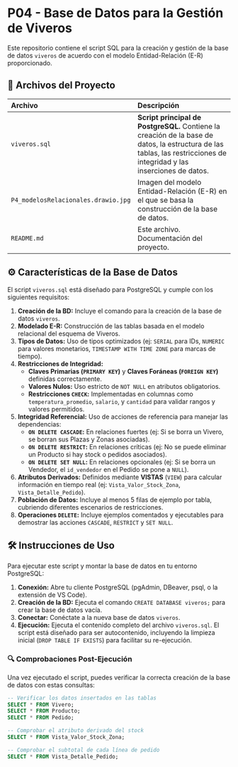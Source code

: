 # P04 - Base de Datos para la Gestión de Viveros

Este repositorio contiene el script SQL para la creación y gestión de la base de datos `viveros` de acuerdo con el modelo Entidad-Relación (E-R) proporcionado.

## 📄 Archivos del Proyecto

| Archivo | Descripción |
| :--- | :--- |
| `viveros.sql` | **Script principal de PostgreSQL.** Contiene la creación de la base de datos, la estructura de las tablas, las restricciones de integridad y las inserciones de datos. |
| `P4_modelosRelacionales.drawio.jpg` | Imagen del modelo Entidad-Relación (E-R) en el que se basa la construcción de la base de datos. |
| `README.md` | Este archivo. Documentación del proyecto. |

## ⚙️ Características de la Base de Datos

El script `viveros.sql` está diseñado para PostgreSQL y cumple con los siguientes requisitos:

1.  **Creación de la BD:** Incluye el comando para la creación de la base de datos `viveros`.
2.  **Modelado E-R:** Construcción de las tablas basada en el modelo relacional del esquema de Viveros.
3.  **Tipos de Datos:** Uso de tipos optimizados (ej: `SERIAL` para IDs, `NUMERIC` para valores monetarios, `TIMESTAMP WITH TIME ZONE` para marcas de tiempo).
4.  **Restricciones de Integridad:**
    * **Claves Primarias (`PRIMARY KEY`)** y **Claves Foráneas (`FOREIGN KEY`)** definidas correctamente.
    * **Valores Nulos:** Uso estricto de `NOT NULL` en atributos obligatorios.
    * **Restricciones `CHECK`:** Implementadas en columnas como `temperatura_promedio`, `salario`, y `cantidad` para validar rangos y valores permitidos.
5.  **Integridad Referencial:** Uso de acciones de referencia para manejar las dependencias:
    * **`ON DELETE CASCADE`:** En relaciones fuertes (ej: Si se borra un Vivero, se borran sus Plazas y Zonas asociadas).
    * **`ON DELETE RESTRICT`:** En relaciones críticas (ej: No se puede eliminar un Producto si hay stock o pedidos asociados).
    * **`ON DELETE SET NULL`:** En relaciones opcionales (ej: Si se borra un Vendedor, el `id_vendedor` en el Pedido se pone a `NULL`).
6.  **Atributos Derivados:** Definidos mediante **VISTAS** (`VIEW`) para calcular información en tiempo real (ej: `Vista_Valor_Stock_Zona`, `Vista_Detalle_Pedido`).
7.  **Población de Datos:** Incluye al menos 5 filas de ejemplo por tabla, cubriendo diferentes escenarios de restricciones.
8.  **Operaciones `DELETE`:** Incluye ejemplos comentados y ejecutables para demostrar las acciones `CASCADE`, `RESTRICT` y `SET NULL`.

## 🛠️ Instrucciones de Uso

Para ejecutar este script y montar la base de datos en tu entorno PostgreSQL:

1.  **Conexión:** Abre tu cliente PostgreSQL (pgAdmin, DBeaver, psql, o la extensión de VS Code).
2.  **Creación de la BD:** Ejecuta el comando `CREATE DATABASE viveros;` para crear la base de datos vacía.
3.  **Conectar:** Conéctate a la nueva base de datos `viveros`.
4.  **Ejecución:** Ejecuta el contenido completo del archivo `viveros.sql`. El script está diseñado para ser autocontenido, incluyendo la limpieza inicial (`DROP TABLE IF EXISTS`) para facilitar su re-ejecución.

### 🔍 Comprobaciones Post-Ejecución

Una vez ejecutado el script, puedes verificar la correcta creación de la base de datos con estas consultas:

```sql
-- Verificar los datos insertados en las tablas
SELECT * FROM Vivero;
SELECT * FROM Producto;
SELECT * FROM Pedido;

-- Comprobar el atributo derivado del stock
SELECT * FROM Vista_Valor_Stock_Zona;

-- Comprobar el subtotal de cada línea de pedido
SELECT * FROM Vista_Detalle_Pedido;